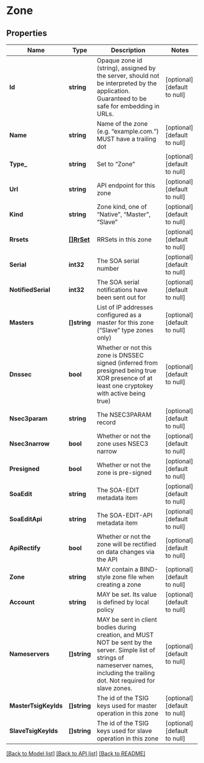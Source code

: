 # Zone

## Properties
Name | Type | Description | Notes
------------ | ------------- | ------------- | -------------
**Id** | **string** | Opaque zone id (string), assigned by the server, should not be interpreted by the application. Guaranteed to be safe for embedding in URLs. | [optional] [default to null]
**Name** | **string** | Name of the zone (e.g. “example.com.”) MUST have a trailing dot | [optional] [default to null]
**Type_** | **string** | Set to “Zone” | [optional] [default to null]
**Url** | **string** | API endpoint for this zone | [optional] [default to null]
**Kind** | **string** | Zone kind, one of “Native”, “Master”, “Slave” | [optional] [default to null]
**Rrsets** | [**[]RrSet**](RRSet.md) | RRSets in this zone | [optional] [default to null]
**Serial** | **int32** | The SOA serial number | [optional] [default to null]
**NotifiedSerial** | **int32** | The SOA serial notifications have been sent out for | [optional] [default to null]
**Masters** | **[]string** |  List of IP addresses configured as a master for this zone (“Slave” type zones only) | [optional] [default to null]
**Dnssec** | **bool** | Whether or not this zone is DNSSEC signed (inferred from presigned being true XOR presence of at least one cryptokey with active being true) | [optional] [default to null]
**Nsec3param** | **string** | The NSEC3PARAM record | [optional] [default to null]
**Nsec3narrow** | **bool** | Whether or not the zone uses NSEC3 narrow | [optional] [default to null]
**Presigned** | **bool** | Whether or not the zone is pre-signed | [optional] [default to null]
**SoaEdit** | **string** | The SOA-EDIT metadata item | [optional] [default to null]
**SoaEditApi** | **string** | The SOA-EDIT-API metadata item | [optional] [default to null]
**ApiRectify** | **bool** |  Whether or not the zone will be rectified on data changes via the API | [optional] [default to null]
**Zone** | **string** | MAY contain a BIND-style zone file when creating a zone | [optional] [default to null]
**Account** | **string** | MAY be set. Its value is defined by local policy | [optional] [default to null]
**Nameservers** | **[]string** | MAY be sent in client bodies during creation, and MUST NOT be sent by the server. Simple list of strings of nameserver names, including the trailing dot. Not required for slave zones. | [optional] [default to null]
**MasterTsigKeyIds** | **[]string** | The id of the TSIG keys used for master operation in this zone | [optional] [default to null]
**SlaveTsigKeyIds** | **[]string** | The id of the TSIG keys used for slave operation in this zone | [optional] [default to null]

[[Back to Model list]](../README.md#documentation-for-models) [[Back to API list]](../README.md#documentation-for-api-endpoints) [[Back to README]](../README.md)


